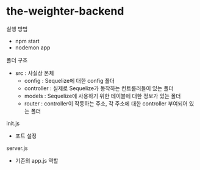 # the-weighter-backend
실행 방법
- npm start
- nodemon app

폴더 구조
- src : 사실상 본체
  - config : Sequelize에 대한 config 폴더
  - controller : 실제로 Sequelize가 동작하는 컨트롤러들이 있는 폴더
  - models : Sequelize에 사용하기 위한 테이블에 대한 정보가 있는 폴더
  - router : controller이 작동하는 주소, 각 주소에 대한 controller 부여되어 있는 폴더

init.js
- 포트 설정

server.js
- 기존의 app.js 역할